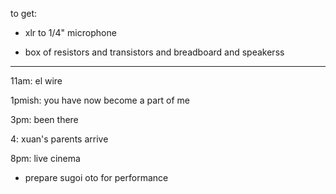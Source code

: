 to get: 

- xlr to 1/4" microphone

- box of resistors and transistors and breadboard and speakerss

---

11am: el wire 

1pmish: you have now become a part of me

3pm: been there

4: xuan's parents arrive

8pm: live cinema

-  prepare sugoi oto for performance
